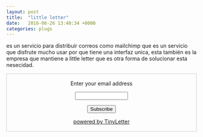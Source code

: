 ```yaml
---
layout: post
title:  "little letter"
date:   2016-06-26 13:40:34 +0000
categories: plugs
---
```

es un servicio para distribuir correos como mailchimp que es un servicio que disfrute mucho usar por que tiene una interfaz unica,
esta también es la empresa que mantiene a little letter que es otra forma de solucionar esta nesecidad.
 <form style="border:1px solid #ccc;padding:3px;text-align:center;" action="https://tinyletter.com/omj530" method="post" target="popupwindow" onsubmit="window.open('https://tinyletter.com/omj530', 'popupwindow', 'scrollbars=yes,width=800,height=600');return true"><p><label for="tlemail">Enter your email address</label></p><p><input type="text" style="width:140px" name="email" id="tlemail" /></p><input type="hidden" value="1" name="embed"/><input type="submit" value="Subscribe" /><p><a href="https://tinyletter.com" target="_blank">powered by TinyLetter</a></p></form>
         
